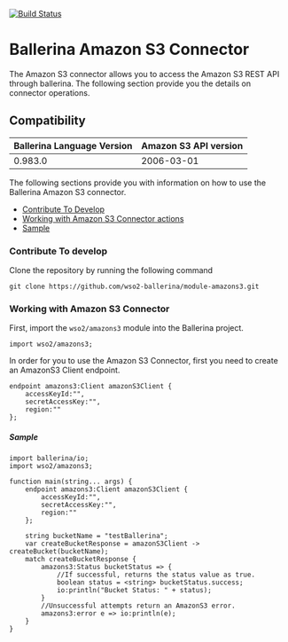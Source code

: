 [![Build Status](https://travis-ci.org/wso2-ballerina/module-amazons3.svg?branch=master)](https://travis-ci.org/wso2-ballerina/module-amazons3)

# Ballerina Amazon S3 Connector

The Amazon S3 connector allows you to access the Amazon S3 REST API through ballerina. The following section provide you the details on connector operations.

## Compatibility
| Ballerina Language Version | Amazon S3 API version  |
| -------------------------- | -------------------- |
| 0.983.0                    | 2006-03-01                  |


The following sections provide you with information on how to use the Ballerina Amazon S3 connector.

- [Contribute To Develop](#contribute-to-develop)
- [Working with Amazon S3 Connector actions](#working-with-amazon-s3-endpoint-actions)
- [Sample](#sample)

### Contribute To develop

Clone the repository by running the following command 
```shell
git clone https://github.com/wso2-ballerina/module-amazons3.git
```

### Working with Amazon S3 Connector 

First, import the `wso2/amazons3` module into the Ballerina project.

```ballerina
import wso2/amazons3;
```

In order for you to use the Amazon S3 Connector, first you need to create an AmazonS3 Client endpoint.

```ballerina
endpoint amazons3:Client amazonS3Client {
    accessKeyId:"",
    secretAccessKey:"",
    region:""
};
```

##### Sample

```ballerina
import ballerina/io;
import wso2/amazons3;

function main(string... args) {
    endpoint amazons3:Client amazonS3Client {
        accessKeyId:"",
        secretAccessKey:"",
        region:""
    };

    string bucketName = "testBallerina";
    var createBucketResponse = amazonS3Client -> createBucket(bucketName);
    match createBucketResponse {
        amazons3:Status bucketStatus => {
            //If successful, returns the status value as true.
            boolean status = <string> bucketStatus.success;
            io:println("Bucket Status: " + status);
        }
        //Unsuccessful attempts return an AmazonS3 error.
        amazons3:error e => io:println(e);
    }
}
```
